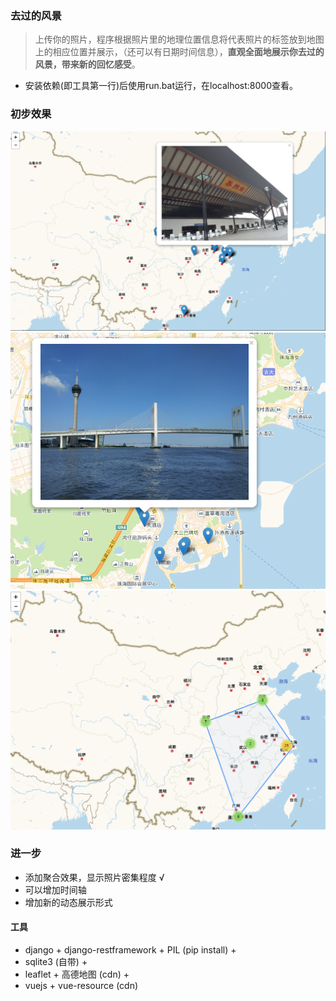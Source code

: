 ### 去过的风景
> 上传你的照片，程序根据照片里的地理位置信息将代表照片的标签放到地图上的相应位置并展示，（还可以有日期时间信息），**直观全面地展示你去过的风景，带来新的回忆感受**。

- 安装依赖(即工具第一行)后使用run.bat运行，在localhost:8000查看。

### 初步效果
![](./rendering1.png)
![](./rendering2.png)
![](./rendering3.png)

### 进一步
- 添加聚合效果，显示照片密集程度 √
- 可以增加时间轴
- 增加新的动态展示形式

#### 工具
- django + django-restframework + PIL (pip install) + 
- sqlite3 (自带) + 
- leaflet + 高德地图 (cdn) + 
- vuejs + vue-resource (cdn)